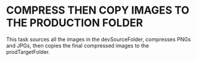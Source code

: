 # COMPRESS THEN COPY IMAGES TO THE PRODUCTION FOLDER
This task sources all the images in the devSourceFolder, compresses PNGs and JPGs, then copies the final compressed images to the prodTargetFolder.
